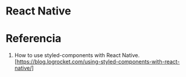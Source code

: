 # React Native

# Referencia

1. How to use styled-components with React Native.[https://blog.logrocket.com/using-styled-components-with-react-native/]